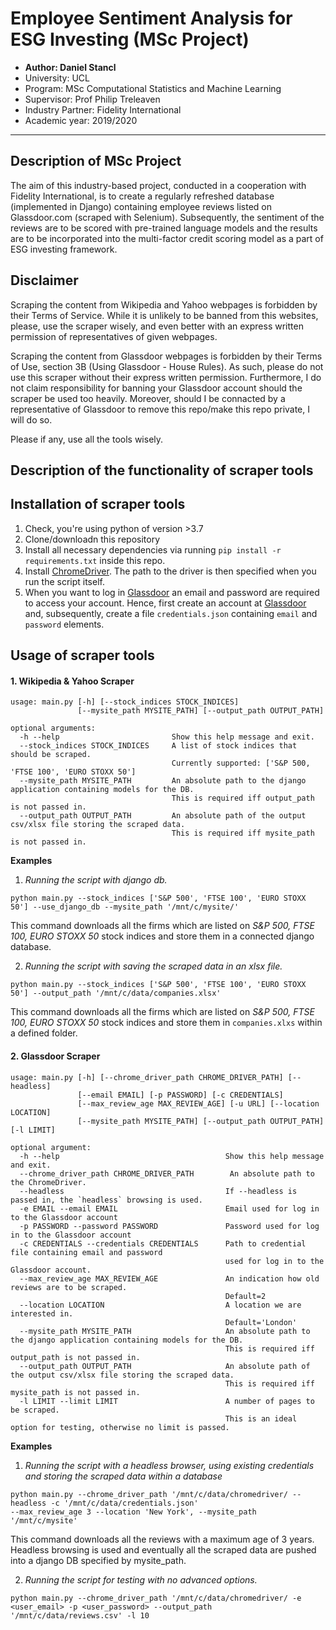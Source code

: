 # Employee Sentiment Analysis for ESG Investing (MSc Project)

- **Author: Daniel Stancl**
- University: UCL
- Program: MSc Computational Statistics and Machine Learning
- Supervisor: Prof Philip Treleaven
- Industry Partner: Fidelity International
- Academic year: 2019/2020

<hr>

## Description of MSc Project
The aim of this industry-based project, conducted in a cooperation with Fidelity International, is to create a regularly refreshed database (implemented in Django) containing employee reviews listed on Glassdoor.com (scraped with Selenium). Subsequently, the sentiment of the reviews are to be scored with pre-trained language models and the results are to be incorporated into the multi-factor credit scoring model as a part of ESG investing framework.

## Disclaimer
Scraping the content from Wikipedia and Yahoo webpages is forbidden by their Terms of Service. While it is unlikely to be banned from this websites, please, use the scraper wisely, and even better with an express written permission of representatives of given webpages.

Scraping the content from Glassdoor webpages is forbidden by their Terms of Use, section 3B (Using Glassdoor - House Rules). As such, please do not use this scraper without their express written permission. Furthermore, I do not claim responsibility for banning your Glassdoor account should the scraper be used too heavily. Moreover, should I be connacted by a representative of Glassdoor to remove this repo/make this repo private, I will do so.

Please if any, use all the tools wisely.

## Description of the functionality of scraper tools

## Installation of scraper tools
1. Check, you're using python of version >3.7
2. Clone/downloadn this repository
3. Install all necessary dependencies via running `pip install -r requirements.txt` inside this repo.
4. Install [ChromeDriver](http://chromedriver.chromium.org/). The path to the driver is then specified when you run the script itself.
5. When you want to log in [Glassdoor](https://www.glassdoor.com/member/home/index.htm) an email and password are required to access your account. Hence, first create an account at [Glassdoor](https://www.glassdoor.com/member/home/index.htm) and, subsequently, create a file `credentials.json` containing `email` and `password` elements.

## Usage of scraper tools
#### 1. Wikipedia & Yahoo Scraper
```
usage: main.py [-h] [--stock_indices STOCK_INDICES]
               [--mysite_path MYSITE_PATH] [--output_path OUTPUT_PATH]

optional arguments:
  -h --help                         Show this help message and exit.
  --stock_indices STOCK_INDICES     A list of stock indices that should be scraped.
                                    Currently supported: ['S&P 500, 'FTSE 100', 'EURO STOXX 50']
  --mysite_path MYSITE_PATH         An absolute path to the django application containing models for the DB.
                                    This is required iff output_path is not passed in.
  --output_path OUTPUT_PATH         An absolute path of the output csv/xlsx file storing the scraped data.
                                    This is required iff mysite_path is not passed in.
```
**Examples**
1. *Running the script with django db.*
```
python main.py --stock_indices ['S&P 500', 'FTSE 100', 'EURO STOXX 50'] --use_django_db --mysite_path '/mnt/c/mysite/'
```
This command downloads all the firms which are listed on *S&P 500, FTSE 100, EURO STOXX 50* stock indices and store them in a connected django database.

2. *Running the script with saving the scraped data in an xlsx file.*
```
python main.py --stock_indices ['S&P 500', 'FTSE 100', 'EURO STOXX 50'] --output_path '/mnt/c/data/companies.xlsx'
```
This command downloads all the firms which are listed on *S&P 500, FTSE 100, EURO STOXX 50* stock indices and store them in `companies.xlxs` within a defined folder.

#### 2. Glassdoor Scraper
```
usage: main.py [-h] [--chrome_driver_path CHROME_DRIVER_PATH] [--headless]
               [--email EMAIL] [-p PASSWORD] [-c CREDENTIALS]
               [--max_review_age MAX_REVIEW_AGE] [-u URL] [--location LOCATION]
               [--mysite_path MYSITE_PATH] [--output_path OUTPUT_PATH] [-l LIMIT]
               
optional argument:
  -h --help                                     Show this help message and exit.
  --chrome_driver_path CHROME_DRIVER_PATH        An absolute path to the ChromeDriver.
  --headless                                    If --headless is passed in, the `headless` browsing is used.
  -e EMAIL --email EMAIL                        Email used for log in to the Glassdoor account
  -p PASSWORD --password PASSWORD               Password used for log in to the Glassdoor account
  -c CREDENTIALS --credentials CREDENTIALS      Path to credential file containing email and password
                                                used for log in to the Glassdoor account.
  --max_review_age MAX_REVIEW_AGE               An indication how old reviews are to be scraped.
                                                Default=2
  --location LOCATION                           A location we are interested in.
                                                Default='London'
  --mysite_path MYSITE_PATH                     An absolute path to the django application containing models for the DB.
                                                This is required iff output_path is not passed in.
  --output_path OUTPUT_PATH                     An absolute path of the output csv/xlsx file storing the scraped data.
                                                This is required iff mysite_path is not passed in.
  -l LIMIT --limit LIMIT                        A number of pages to be scraped.
                                                This is an ideal option for testing, otherwise no limit is passed.
```
**Examples**
1. *Running the script with a headless browser, using existing credentials and storing the scraped data within a database*
```
python main.py --chrome_driver_path '/mnt/c/data/chromedriver/ --headless -c '/mnt/c/data/credentials.json'
--max_review_age 3 --location 'New York', --mysite_path '/mnt/c/mysite'
```
This command downloads all the reviews with a maximum age of 3 years. Headless browsing is used and eventually all the scraped data are pushed into a django DB specified by mysite_path.

2. *Running the script for testing with no advanced options.*
```
python main.py --chrome_driver_path '/mnt/c/data/chromedriver/ -e <user_email> -p <user_password> --output_path '/mnt/c/data/reviews.csv' -l 10
```
